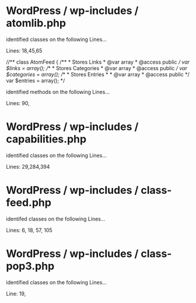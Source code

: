 WordPress / wp-includes / atomlib.php 
=====================================

identified classes on the following Lines...

Lines: 18,45,65

//** 
class AtomFeed {
    /**
	 * Stores Links
	 * @var array
	 * @access public
	 */
    var $links = array();
    /**
     * Stores Categories
     * @var array
     * @access public
     */
    var $categories = array();
	/**
	 * Stores Entries
	 *
	 * @var array
	 * @access public
	 */
    var $entries = array();
*/


identified methods on the following Lines...

Lines: 90,


WordPress / wp-includes / capabilities.php
==========================================

identified classes on the following Lines...

Lines: 29,284,394


WordPress / wp-includes / class-feed.php
========================================

identifed classes on the following Lines...

Lines: 6, 18, 57, 105


WordPress / wp-includes / class-pop3.php
========================================

identified classes on the following Lines...

Line: 19,








